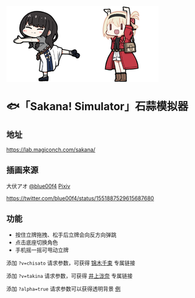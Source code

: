 
<img src="sakana.png" height="200px"><img src="chisato.png" height="200px">

# 🐟「Sakana! Simulator」石蒜模拟器

## 地址
https://lab.magiconch.com/sakana/


## 插画来源
大伏アオ
[@blue00f4](https://twitter.com/blue00f4)
[Pixiv](pixiv.me/aoiroblue1340)

https://twitter.com/blue00f4/status/1551887529615687680

## 功能
 - 按住立牌拖拽、松手后立牌会向反方向弹跳
 - 点击底座切换角色
 - 手机摇一摇可甩动立牌

添加 `?v=chisato` 请求参数，可获得 [锦木千束](https://lab.magiconch.com/sakana/?v=chisato) 专属链接

添加 `?v=takina` 请求参数，可获得 [井上泷奈](https://lab.magiconch.com/sakana/?v=takina) 专属链接

添加 `?alpha=true` 请求参数可以获得透明背景 [例](https://lab.magiconch.com/sakana/?alpha=true)
